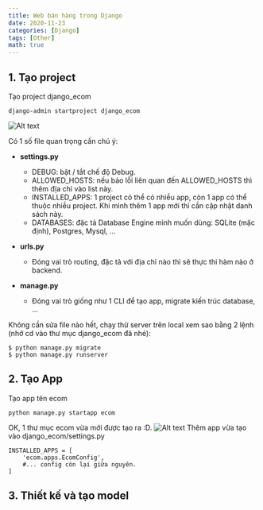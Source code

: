 ```yaml
---
title: Web bán hàng trong Django
date: 2020-11-23
categories: [Django]
tags: [Other]
math: true
---
```

## 1. Tạo project
Tạo project django_ecom
```
django-admin startproject django_ecom
```
![Alt text](https://vyqyty.github.io/assets/img/uploads/2020/09/django_ecom_0_create_project.png)

Có 1 số file quan trọng cần chú ý:

* **settings.py**

    * DEBUG: bật / tắt chế độ Debug.
    * ALLOWED_HOSTS: nếu báo lỗi liên quan đến ALLOWED_HOSTS thì thêm địa chỉ vào list này.
    * INSTALLED_APPS: 1 project có thể có nhiều app, còn 1 app có thể thuộc nhiều project. Khi mình thêm 1 app mới thì cần cập nhật danh sách này.
    * DATABASES: đặc tả Database Engine mình muốn dùng: SQLite (mặc định), Postgres, Mysql, …

* **urls.py**
 
    * Đóng vai trò routing, đặc tả với địa chỉ nào thì sẽ thực thi hàm nào ở backend.

* **manage.py**
 
    * Đóng vai trò giống như 1 CLI để tạo app, migrate kiến trúc database, …

Không cần sửa file nào hết, chạy thử server trên local xem sao bằng 2 lệnh (nhớ cd vào thư mục django_ecom đã nhé):
```
$ python manage.py migrate
$ python manage.py runserver
```
## 2. Tạo App
Tạo app tên ecom
```
python manage.py startapp ecom
```
OK, 1 thư mục ecom vừa mới được tạo ra :D.
![Alt text](https://vyqyty.github.io/assets/img/uploads/2020/09/django_ecom_1_create_project.png)
Thêm app vừa tạo vào django_ecom/settings.py
```
INSTALLED_APPS = [
    'ecom.apps.EcomConfig',
    #... config còn lại giữa nguyên.
]
```
## 3. Thiết kế và tạo model

